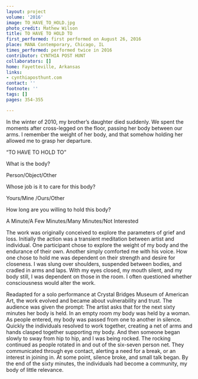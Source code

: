 ```yaml
---
layout: project
volume: '2016'
image: TO_HAVE_TO_HOLD.jpg
photo_credit: Mathew Wilson
title: TO HAVE TO HOLD TO
first_performed: first performed on August 26, 2016
place: MANA Contemporary, Chicago, IL
times_performed: performed twice in 2016
contributor: CYNTHIA POST HUNT
collaborators: []
home: Fayetteville, Arkansas
links:
- cynthiaposthunt.com
contact: ''
footnote: ''
tags: []
pages: 354-355

---
```


In the winter of 2010, my brother’s daughter died suddenly. We spent the moments after cross-legged on the floor, passing her body between our arms. I remember the weight of her body, and that somehow holding her allowed me to grasp her departure.

“TO HAVE TO HOLD TO”

What is the body?

Person/Object/Other

Whose job is it to care for this body?

Yours/Mine /Ours/Other

How long are you willing to hold this body?

A Minute/A Few Minutes/Many Minutes/Not Interested

The work was originally conceived to explore the parameters of grief and loss. Initially the action was a transient meditation between artist and individual. One participant chose to explore the weight of my body and the endurance of their own. Another simply comforted me with his voice. How one chose to hold me was dependent on their strength and desire for closeness. I was slung over shoulders, suspended between bodies, and cradled in arms and laps. With my eyes closed, my mouth silent, and my body still, I was dependent on those in the room. I often questioned whether consciousness would alter the work.

Readapted for a solo performance at Crystal Bridges Museum of American Art, the work evolved and became about vulnerability and trust. The audience was given the prompt: The artist asks that for the next sixty minutes her body is held. In an empty room my body was held by a woman. As people entered, my body was passed from one to another in silence. Quickly the individuals resolved to work together, creating a net of arms and hands clasped together supporting my body. And then someone began slowly to sway from hip to hip, and I was being rocked. The rocking continued as people rotated in and out of the six-seven person net. They communicated through eye contact, alerting a need for a break, or an interest in joining in. At some point, silence broke, and small talk began. By the end of the sixty minutes, the individuals had become a community, my body of little relevance.

